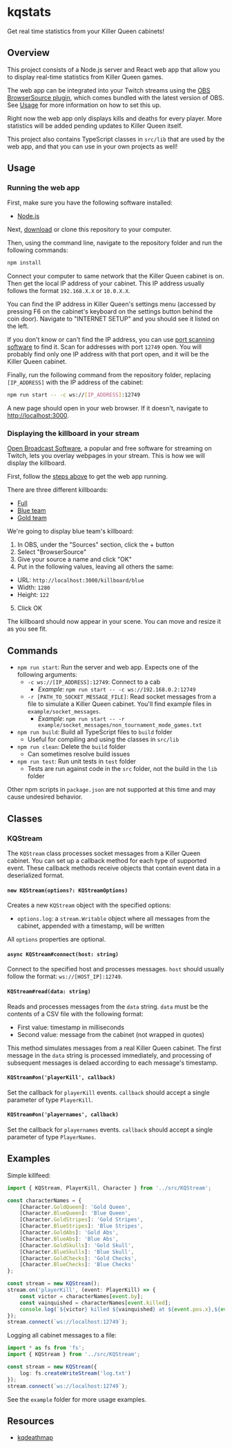 # kqstats

Get real time statistics from your Killer Queen cabinets!

## Overview

This project consists of a Node.js server and React web app that allow you to display real-time statistics from Killer Queen games.

The web app can be integrated into your Twitch streams using the [OBS BrowserSource plugin](https://obsproject.com/forum/resources/browser-plugin.115/), which comes bundled with the latest version of OBS. See [Usage](#usage) for more information on how to set this up.

Right now the web app only displays kills and deaths for every player. More statistics will be added pending updates to Killer Queen itself.

This project also contains TypeScript classes in `src/lib` that are used by the web app, and that you can use in your own projects as well!

## Usage

### Running the web app

First, make sure you have the following software installed:

- [Node.js](https://nodejs.org/en/)

Next, [download](https://github.com/KevinSnyderCodes/kqstats/archive/master.zip) or clone this repository to your computer.

Then, using the command line, navigate to the repository folder and run the following commands:

```bash
npm install
```

Connect your computer to same network that the Killer Queen cabinet is on. Then get the local IP address of your cabinet. This IP address usually follows the format `192.168.X.X` or `10.0.X.X`.

You can find the IP address in Killer Queen's settings menu (accessed by pressing F6 on the cabinet's keyboard on the settings button behind the coin door). Navigate to "INTERNET SETUP" and you should see it listed on the left.

If you don't know or can't find the IP address, you can use [port scanning software](https://www.google.com/search?q=port+scanner+software) to find it. Scan for addresses with port `12749` open. You will probably find only one IP address with that port open, and it will be the Killer Queen cabinet.

Finally, run the following command from the repository folder, replacing `[IP_ADDRESS]` with the IP address of the cabinet:

```bash
npm run start -- -c ws://[IP_ADDRESS]:12749
```

A new page should open in your web browser. If it doesn't, navigate to [http://localhost:3000](http://localhost:3000).

### Displaying the killboard in your stream

[Open Broadcast Software](https://obsproject.com/), a popular and free software for streaming on Twitch, lets you overlay webpages in your stream. This is how we will display the killboard.

First, follow the [steps above](#running-the-web-app) to get the web app running.

There are three different killboards:

- [Full](#http://localhost:3000/killboard)
- [Blue team](#http://localhost:3000/killboard/blue)
- [Gold team](#http://localhost:3000/killboard/gold)

We're going to display blue team's killboard:

1. In OBS, under the "Sources" section, click the + button
2. Select "BrowserSource"
3. Give your source a name and click "OK"
4. Put in the following values, leaving all others the same:
  - URL: `http://localhost:3000/killboard/blue`
  - Width: `1280`
  - Height: `122`
5. Click OK

The killboard should now appear in your scene. You can move and resize it as you see fit.

## Commands

- `npm run start`: Run the server and web app.
  Expects one of the following arguments:
  - `-c ws://[IP_ADDRESS]:12749`: Connect to a cab
    - _Example_: `npm run start -- -c ws://192.168.0.2:12749`
  - `-r [PATH_TO_SOCKET_MESSAGE_FILE]`: Read socket messages from a file to simulate a Killer Queen cabinet. You'll find example files in `example/socket_messages`.
    - _Example_: `npm run start -- -r example/socket_messages/non_tournament_mode_games.txt`
- `npm run build`: Build all TypeScript files to `build` folder
  - Useful for compiling and using the classes in `src/lib`
- `npm run clean`: Delete the `build` folder
  - Can sometimes resolve build issues
- `npm run test`: Run unit tests in `test` folder
  - Tests are run against code in the `src` folder, not the build in the `lib` folder

Other npm scripts in `package.json` are not supported at this time and may cause undesired behavior.

## Classes

### KQStream

The `KQStream` class processes socket messages from a Killer Queen cabinet. You can set up a callback method for each type of supported event. These callback methods receive objects that contain event data in a deserialized format.

#### ```new KQStream(options?: KQStreamOptions)```

Creates a new `KQStream` object with the specified options:

- `options.log`: a `stream.Writable` object where all messages from the cabinet, appended with a timestamp, will be written

All `options` properties are optional.

#### ```async KQStream#connect(host: string)```

Connect to the specified host and processes messages. `host` should usually follow the format: `ws://[HOST_IP]:12749`.

#### ```KQStream#read(data: string)```

Reads and processes messages from the `data` string. `data` must be the contents of a CSV file with the following format:

- First value: timestamp in milliseconds
- Second value: message from the cabinet (not wrapped in quotes)

This method simulates messages from a real Killer Queen cabinet. The first message in the `data` string is processed immediately, and processing of subsequent messages is delaed according to each message's timestamp.

#### ```KQStream#on('playerKill', callback)```

Set the callback for `playerKill` events. `callback` should accept a single parameter of type `PlayerKill`.

#### ```KQStream#on('playernames', callback)```

Set the callback for `playernames` events. `callback` should accept a single parameter of type `PlayerNames`.

## Examples

Simple killfeed:

```ts
import { KQStream, PlayerKill, Character } from '../src/KQStream';

const characterNames = {
    [Character.GoldQueen]: 'Gold Queen',
    [Character.BlueQueen]: 'Blue Queen',
    [Character.GoldStripes]: 'Gold Stripes',
    [Character.BlueStripes]: 'Blue Stripes',
    [Character.GoldAbs]: 'Gold Abs',
    [Character.BlueAbs]: 'Blue Abs',
    [Character.GoldSkulls]: 'Gold Skull',
    [Character.BlueSkulls]: 'Blue Skull',
    [Character.GoldChecks]: 'Gold Checks',
    [Character.BlueChecks]: 'Blue Checks'
};

const stream = new KQStream();
stream.on('playerKill', (event: PlayerKill) => {
    const victor = characterNames[event.by];
    const vainquished = characterNames[event.killed];
    console.log(`${victor} killed ${vainquished} at ${event.pos.x},${event.pos.y}`);
});
stream.connect(`ws://localhost:12749`);
```

Logging all cabinet messages to a file:

```ts
import * as fs from 'fs';
import { KQStream } from '../src/KQStream';

const stream = new KQStream({
    log: fs.createWriteStream('log.txt')
});
stream.connect(`ws://localhost:12749`);
```

See the `example` folder for more usage examples.

## Resources

- [kqdeathmap](https://github.com/arantius/kqdeathmap)
